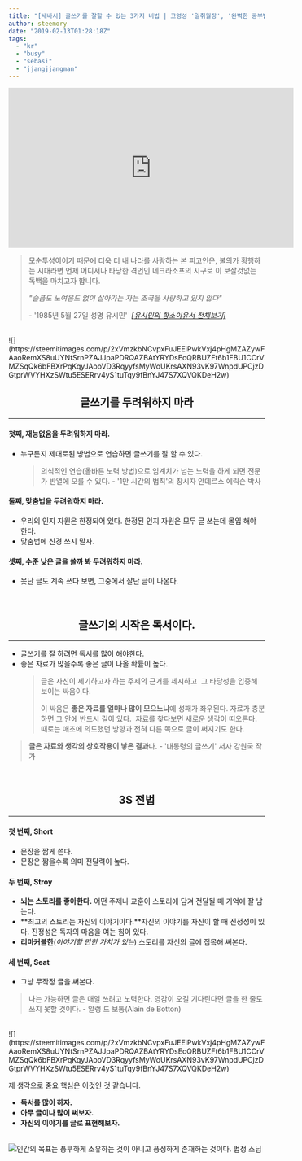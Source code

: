 ```yaml
---
title: "[세바시] 글쓰기를 잘할 수 있는 3가지 비법 | 고영성 '일취월장', '완벽한 공부법' 저자 체인지그라운드 고문 | 세바시 900회 | 글쓰기 강연 듣기"
author: steemory
date: "2019-02-13T01:28:18Z"
tags:
  - "kr"
  - "busy"
  - "sebasi"
  - "jjangjjangman"
---
```

<iframe width="560" height="315" src="https://www.youtube.com/embed/49aNGqK_6UU" frameborder="0" allow="accelerometer; autoplay; encrypted-media; gyroscope; picture-in-picture" allowfullscreen></iframe><br>

> 모순투성이이기 때문에 
> 더욱 더 내 나라를 사랑하는 본 피고인은, 
> 불의가 횡행하는 시대라면 언제 어디서나 타당한 격언인 
> 네크라소프의 시구로 이 보잘것없는 독백을 마치고자 합니다.
>
>*"슬픔도 노여움도 없이 살아가는 자는 조국을 사랑하고 있지 않다"*
>
> \- '1985년 5월 27일 성명 유시민' 
[*[유시민의 항소이유서 전체보기]*](https://ko.m.wikisource.org/wiki/유시민의_항소이유서)

<br>
![](https://steemitimages.com/p/2xVmzkbNCvpxFuJEEiPwkVxj4pHgMZAZywFAaoRemXS8uUYNtSrnPZAJJpaPDRQAZBAtYRYDsEoQRBUZFt6b1FBU1CCrVMZSqQk6bFBXrPqKqyJAooVD3RqyyfsMyWoUKrsAXN93vK97WnpdUPCjzDGtprWVYHXzSWtu5ESERrv4yS1tuTqy9fBnYJ47S7XQVQKDeH2w)

<br>

<center><h2>글쓰기를 두려워하지 마라</h2></center><hr>

#### 첫째, 재능없음을 두려워하지 마라.
* 누구든지 제대로된 방법으로 연습하면 글쓰기를 잘 할 수 있다.
    > 의식적인 연습(올바른 노력 방법)으로 임계치가 넘는 노력을 하게 되면 전문가 반열에 오를 수 있다. 
\- '1만 시간의 법칙'의 창시자 안데르스 에릭슨 박사

#### 둘째, 맞춤법을 두려워하지 마라.

* 우리의 인지 자원은 한정되어 있다. 한정된 인지 자원은 모두 글 쓰는데 몰입 해야 한다. 
* 맞춤법에 신경 쓰지 말자.

#### 셋째, 수준 낮은 글을 쓸까 봐 두려워하지 마라.

* 못난 글도 계속 쓰다 보면, 그중에서 잘난 글이 나온다.

<br>

<center><h2>글쓰기의 시작은 독서이다.</h2></center><hr>

* 글쓰기를 잘 하려면 독서를 많이 해야한다.
* 좋은 자료가 많을수록 좋은 글이 나올 확률이 높다.
  > 글은 자신이 제기하고자 하는 주제의 근거를 제시하고 
그 타당성을 입증해 보이는 싸움이다.
  >
  > 이 싸움은 **좋은 자료를 얼마나 많이 모으느냐**에 성패가 좌우된다.
자료가 충분하면 그 안에 반드시 길이 있다. 
자료를 찾다보면 새로운 생각이 떠오른다. 
때로는 애초에 의도했던 방향과 전혀 다른 쪽으로 글이 써지기도 한다.
>
>**글은 자료와 생각의 상호작용이 낳은 결과**다.
>\- '대통령의 글쓰기' 저자 강원국 작가

<br>

<center><h2>3S 전법</h2></center><hr>



#### 첫 번째, **Short**
* 문장을 짧게 쓴다. 
* 문장은 짧을수록 의미 전달력이 높다.

#### 두 번째, **Stroy**
* **뇌는 스토리를 좋아한다.** 어떤 주제나 교훈이 스토리에 담겨 전달될 때 기억에 잘 남는다.
* **최고의 스토리는 자신의 이야기이다.**자신의 이야기를 자신이 할 때 진정성이 있다. 진정성은 독자의 마음을 여는 힘이 있다.
* **리마커블한**(*이야기할 만한 가치가 있는*) 스토리를 자신의 글에 접목해 써본다.

#### 세  번쨰, **Seat**
* 그냥 무작정 글을 써본다.
> 나는 가능하면 글은 매일 쓰려고 노력한다. 영감이 오길 기다린다면 글을 한 줄도 쓰지 못할 것이다. - 알랭 드 보통(Alain de Botton)

<br>
![](https://steemitimages.com/p/2xVmzkbNCvpxFuJEEiPwkVxj4pHgMZAZywFAaoRemXS8uUYNtSrnPZAJJpaPDRQAZBAtYRYDsEoQRBUZFt6b1FBU1CCrVMZSqQk6bFBXrPqKqyJAooVD3RqyyfsMyWoUKrsAXN93vK97WnpdUPCjzDGtprWVYHXzSWtu5ESERrv4yS1tuTqy9fBnYJ47S7XQVQKDeH2w)

<br>

제 생각으로 중요 핵심은 이것인 것 같습니다. 
* **독서를 많이 하자.**
* **아무 글이나 많이 써보자.**
* **자신의 이야기를 글로 표현해보자.**


<br>![인간의 목표는 풍부하게 소유하는 것이 아니고 풍성하게 존재하는 것이다. 법정 스님](https://cdn.steemitimages.com/DQmd6vaePqePGh3D9nSrqwfui4HH4B6EVbnhK2yNMNQkRZL/％E1％84％89％E1％85％B3％E1％84％8F％E1％85％B3％E1％84％85％E1％85％B5％E1％86％AB％E1％84％89％E1％85％A3％E1％86％BA％202019-02-13％2010.22.58.png)
